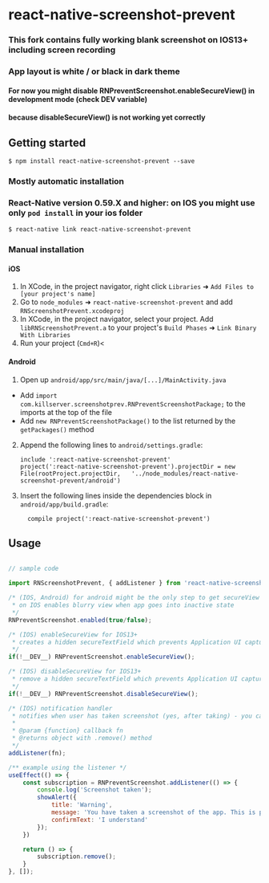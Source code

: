 
# react-native-screenshot-prevent

### This fork contains fully working blank screenshot on IOS13+ including screen recording
### App layout is white / or black in dark theme

#### For now you might disable RNPreventScreenshot.enableSecureView() in development mode (check __DEV__ variable)
#### because disableSecureView() is not working yet correctly


## Getting started

`$ npm install react-native-screenshot-prevent --save`

### Mostly automatic installation

### React-Native version 0.59.X and higher: on IOS you might use only `pod install` in your ios folder

`$ react-native link react-native-screenshot-prevent`

### Manual installation


#### iOS

1. In XCode, in the project navigator, right click `Libraries` ➜ `Add Files to [your project's name]`
2. Go to `node_modules` ➜ `react-native-screenshot-prevent` and add `RNScreenshotPrevent.xcodeproj`
3. In XCode, in the project navigator, select your project. Add `libRNScreenshotPrevent.a` to your project's `Build Phases` ➜ `Link Binary With Libraries`
4. Run your project (`Cmd+R`)<

#### Android

1. Open up `android/app/src/main/java/[...]/MainActivity.java`
  - Add `import com.killserver.screenshotprev.RNPreventScreenshotPackage;` to the imports at the top of the file
  - Add `new RNPreventScreenshotPackage()` to the list returned by the `getPackages()` method
2. Append the following lines to `android/settings.gradle`:
  	```
  	include ':react-native-screenshot-prevent'
  	project(':react-native-screenshot-prevent').projectDir = new File(rootProject.projectDir, 	'../node_modules/react-native-screenshot-prevent/android')
  	```
3. Insert the following lines inside the dependencies block in `android/app/build.gradle`:
  	```
      compile project(':react-native-screenshot-prevent')
  	```



## Usage
```javascript

// sample code

import RNScreenshotPrevent, { addListener } from 'react-native-screenshot-prevent';

/* (IOS, Android) for android might be the only step to get secureView
 * on IOS enables blurry view when app goes into inactive state
 */
RNPreventScreenshot.enabled(true/false);

/* (IOS) enableSecureView for IOS13+ 
 * creates a hidden secureTextField which prevents Application UI capture on screenshots
 */
if(!__DEV__) RNPreventScreenshot.enableSecureView();

/* (IOS) disableSecureView for IOS13+ 
 * remove a hidden secureTextField which prevents Application UI capture on screenshots
 */
if(!__DEV__) RNPreventScreenshot.disableSecureView();

/* (IOS) notification handler
 * notifies when user has taken screenshot (yes, after taking) - you can show alert or do some actions
 *
 * @param {function} callback fn
 * @returns object with .remove() method
 */
addListener(fn);

/** example using the listener */
useEffect(() => {
	const subscription = RNPreventScreenshot.addListener(() => {
		console.log('Screenshot taken');
		showAlert({
			title: 'Warning',
			message: 'You have taken a screenshot of the app. This is prohibited due to security reasons.',
			confirmText: 'I understand'
		});
	})

	return () => {
		subscription.remove();
	}
}, []);

```

  

